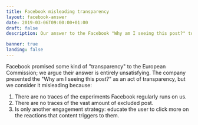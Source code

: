 ```yaml
---
title: Facebook misleading transparency
layout: facebook-answer
date: 2019-03-06T09:00:00+01:00
draft: false
description: Our answer to the Facebook "Why am I seeing this post?" tool

banner: true
landing: false
---
```


Facebook promised some kind of "transparency" to the European Commission; we argue their answer is entirely unsatisfying.
The company presented the "Why am I seeing this post?" as an act of transparency, but we consider it misleading because:
1. There are no traces of the experiments Facebook regularly runs on us. 
2. There are no traces of the vast amount of excluded post. 
3. Is only another engagement strategy: educate the user to click more on the reactions that content triggers to them.
